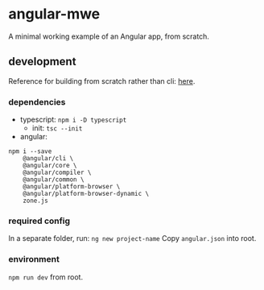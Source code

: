 # angular-mwe
A minimal working example of an Angular app, from scratch.

## development

Reference for building from scratch rather than cli: [here](https://medium.com/angular-in-depth/setting-up-angular-from-scratch-1f518c65d8ab).

### dependencies

* typescript: `npm i -D typescript`
    * init: `tsc --init`
* angular: 
```
npm i --save 
    @angular/cli \
    @angular/core \
    @angular/compiler \
    @angular/common \
    @angular/platform-browser \
    @angular/platform-browser-dynamic \
    zone.js
```

### required config

In a separate folder, run: `ng new project-name`
Copy `angular.json` into root.

### environment

`npm run dev` from root.

